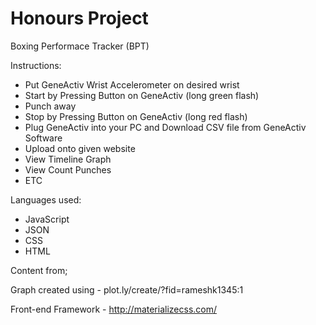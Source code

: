 # Honours Project

Boxing Performace Tracker (BPT)

Instructions:
  - Put GeneActiv Wrist Accelerometer on desired wrist 
  - Start by Pressing Button on GeneActiv (long green flash)
  - Punch away
  - Stop by Pressing Button on GeneActiv (long red flash)
  - Plug GeneActiv into your PC and Download CSV file from GeneActiv Software 
  - Upload onto given website 
  - View Timeline Graph
  - View Count Punches
  - ETC
 
 Languages used:
 - JavaScript
 - JSON
 - CSS
 - HTML
 
Content from;
 
 Graph created using -  plot.ly/create/?fid=rameshk1345:1
  
  Front-end Framework -  http://materializecss.com/
 
